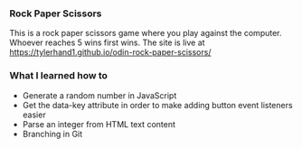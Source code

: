 ### Rock Paper Scissors
This is a rock paper scissors game where you play against the computer. Whoever reaches 5 wins first wins.
The site is live at https://tylerhand1.github.io/odin-rock-paper-scissors/
### What I learned how to
- Generate a random number in JavaScript
- Get the data-key attribute in order to make adding button event listeners easier
- Parse an integer from HTML text content
- Branching in Git
